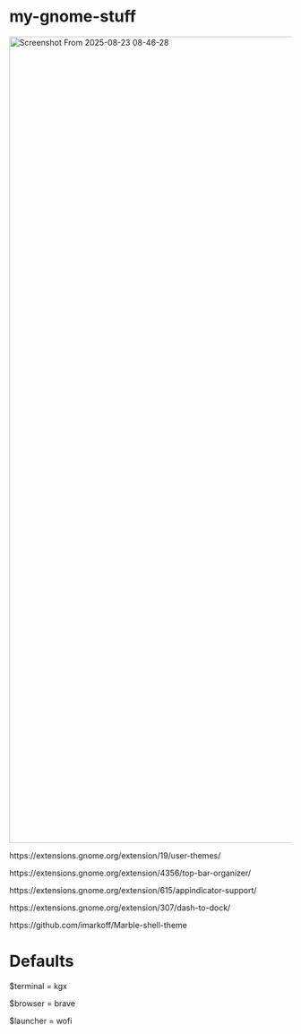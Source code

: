 # my-gnome-stuff

<img width="2560" height="1440" alt="Screenshot From 2025-08-23 08-46-28" src="https://github.com/user-attachments/assets/b9375e55-f404-4fb0-9f49-de63f78923d0" />


<p>https://extensions.gnome.org/extension/19/user-themes/</p>
<p>https://extensions.gnome.org/extension/4356/top-bar-organizer/</p>
<p>https://extensions.gnome.org/extension/615/appindicator-support/</p>
<p>https://extensions.gnome.org/extension/307/dash-to-dock/</p>
https://github.com/imarkoff/Marble-shell-theme

# Defaults
$terminal = kgx
<p>$browser = brave</p>
<p>$launcher = wofi</p>




